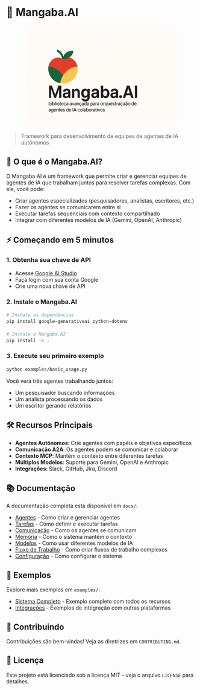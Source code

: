 # 🚀 Mangaba.AI

<p align="center">
  <img src="assets/img2.png" width="400" alt="Mangaba.AI logo">
</p>

> Framework para desenvolvimento de equipes de agentes de IA autônomos

## 🎯 O que é o Mangaba.AI?

O Mangaba.AI é um framework que permite criar e gerenciar equipes de agentes de IA que trabalham juntos para resolver tarefas complexas. Com ele, você pode:

- Criar agentes especializados (pesquisadores, analistas, escritores, etc.)
- Fazer os agentes se comunicarem entre si
- Executar tarefas sequenciais com contexto compartilhado
- Integrar com diferentes modelos de IA (Gemini, OpenAI, Anthropic)

## ⚡ Começando em 5 minutos

### 1. Obtenha sua chave de API
- Acesse [Google AI Studio](https://makersuite.google.com/app/apikey)
- Faça login com sua conta Google
- Crie uma nova chave de API

### 2. Instale o Mangaba.AI
```bash
# Instale as dependências
pip install google-generativeai python-dotenv

# Instale o Mangaba.AI
pip install -e .
```

### 3. Execute seu primeiro exemplo
```bash
python examples/basic_usage.py
```

Você verá três agentes trabalhando juntos:
- Um pesquisador buscando informações
- Um analista processando os dados
- Um escritor gerando relatórios

## 🛠️ Recursos Principais

- **Agentes Autônomos**: Crie agentes com papéis e objetivos específicos
- **Comunicação A2A**: Os agentes podem se comunicar e colaborar
- **Contexto MCP**: Mantém o contexto entre diferentes tarefas
- **Múltiplos Modelos**: Suporte para Gemini, OpenAI e Anthropic
- **Integrações**: Slack, GitHub, Jira, Discord

## 📚 Documentação

A documentação completa está disponível em `docs/`:

- [Agentes](docs/agents.md) - Como criar e gerenciar agentes
- [Tarefas](docs/tasks.md) - Como definir e executar tarefas
- [Comunicação](docs/communication.md) - Como os agentes se comunicam
- [Memória](docs/memory.md) - Como o sistema mantém o contexto
- [Modelos](docs/models.md) - Como usar diferentes modelos de IA
- [Fluxo de Trabalho](docs/workflow.md) - Como criar fluxos de trabalho complexos
- [Configuração](docs/configuration.md) - Como configurar o sistema

## 🧪 Exemplos

Explore mais exemplos em `examples/`:

- [Sistema Completo](examples/full_system_example.py) - Exemplo completo com todos os recursos
- [Integrações](examples/platform_integrations/) - Exemplos de integração com outras plataformas

## 🤝 Contribuindo

Contribuições são bem-vindas! Veja as diretrizes em `CONTRIBUTING.md`.

## 📄 Licença

Este projeto está licenciado sob a licença MIT - veja o arquivo `LICENSE` para detalhes.
